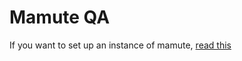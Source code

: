 Mamute QA
======

If you want to set up an instance of mamute, [read this](https://github.com/caelum/mamute/wiki/How-to-set-up-an-instance-of-mamute)
